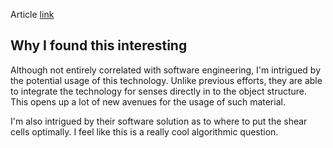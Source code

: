 Article [link](https://www.sciencedaily.com/releases/2021/09/210914111252.htm)

## Why I found this interesting

Although not entirely correlated with software engineering, I'm intrigued by the potential usage of this technology. Unlike previous efforts, they are able to integrate the technology for senses directly in to the object structure. This opens up a lot of new avenues for the usage of such material. 

I'm also intrigued by their software solution as to where to put the shear cells optimally. I feel like this is a really cool algorithmic question. 
